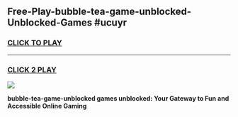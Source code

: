 
## Free-Play-bubble-tea-game-unblocked-Unblocked-Games #ucuyr
<h3>
<a href="https://news.freeplayer.one?title=bubble-tea-game-unblocked&ref=8M">CLICK TO PLAY</a></h3>
<hr>

<h3>
<a href="https://news.freeplayer.one?title=bubble-tea-game-unblocked&ref=8M">CLICK 2 PLAY</a>
  
</h3>

<a href="https://news.freeplayer.one?title=bubble-tea-game-unblocked&ref=8M"><img src="https://clearcache.store/games.png"></a>


**bubble-tea-game-unblocked games unblocked: Your Gateway to Fun and Accessible Online Gaming**
